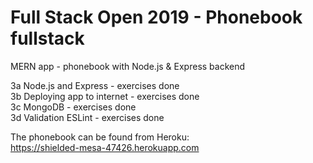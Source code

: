 # Full Stack Open 2019 - Phonebook fullstack

MERN app - phonebook with Node.js & Express backend   


3a Node.js and Express - exercises done   
3b Deploying app to internet - exercises done      
3c MongoDB - exercises done     
3d Validation ESLint - exercises done   

The phonebook can be found from Heroku:  
https://shielded-mesa-47426.herokuapp.com
